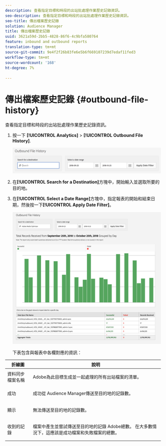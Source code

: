 ```yaml
---
description: 查看指定目標和時段的出站批處理作業歷史記錄資訊。
seo-description: 查看指定目標和時段的出站批處理作業歷史記錄資訊。
seo-title: 傳出檔案歷史記錄
solution: Audience Manager
title: 傳出檔案歷史記錄
uuid: 3621a59d-2bb5-4828-86f6-4c9bfa580764
feature: inbound and outbound reports
translation-type: tm+mt
source-git-commit: 9e4f2f26b83fe6e5b6f669107239d7edaf11fed3
workflow-type: tm+mt
source-wordcount: '168'
ht-degree: 7%

---
```



# 傳出檔案歷史記錄 {#outbound-file-history}

查看指定目標和時段的出站批處理作業歷史記錄資訊。

<!-- 

t_reports_outbound_history.xml

 -->

1. 按一下 **[!UICONTROL Analytics]** > **[!UICONTROL Outbound File History]**.

   ![步驟結果](assets/outbound_history.png)

1. 在&#x200B;**[!UICONTROL Search for a Destination]**&#x200B;方塊中，開始輸入並選取所要的目的地。
1. 在&#x200B;**[!UICONTROL Select a Date Range]**&#x200B;方塊中，指定報表的開始和結束日期，然後按一下&#x200B;**[!UICONTROL Apply Date Filter]**。

   ![步驟結果](assets/outbound_history_stats.png)

   下表包含與報表中各欄對應的資訊：

<table id="table_93076D46AC50411395E72B9B987E99BE"> 
 <thead> 
  <tr> 
   <th colname="col1" class="entry"> 折線圖 </th> 
   <th colname="col2" class="entry"> 說明 </th> 
  </tr> 
 </thead>
 <tbody> 
  <tr> 
   <td colname="col1"> 資料同步檔案名稱 </td> 
   <td colname="col2"> <p><span class="keyword"> Adobe</span>為此目標生成並一起處理的所有出站檔案的清單。 </p> </td> 
  </tr> 
  <tr> 
   <td colname="col1"> 成功 </td> 
   <td colname="col2"> <p>成功從<span class="keyword"> Audience Manager</span>傳送至目的地的記錄數。 </p> </td> 
  </tr> 
  <tr> 
   <td colname="col1"> 顯示 </td> 
   <td colname="col2"> <p>無法傳送至目的地的記錄數。 </p> </td> 
  </tr> 
  <tr> 
   <td colname="col1"> 收到的記錄 </td> 
   <td colname="col2"> <p>檔案中產生並嘗試傳送至目的地的記錄<span class="keyword"> Adobe</span>總數。 在大多數情況下，這應該是成功檔案和失敗檔案的總數。 </p> </td> 
  </tr> 
 </tbody> 
</table>
